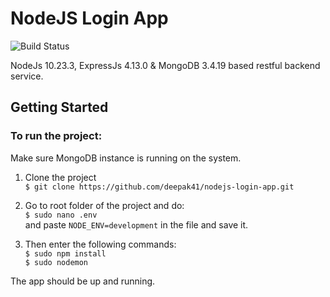# NodeJS Login App

![Build Status](https://travis-ci.org/joemccann/dillinger.svg?branch=master)

NodeJs 10.23.3, ExpressJs 4.13.0 & MongoDB 3.4.19 based restful backend service.


## Getting Started
### To run the project:  
Make sure MongoDB instance is running on the system.  
1. Clone the project  
`$ git clone https://github.com/deepak41/nodejs-login-app.git`

2. Go to root folder of the project and do:   
`$ sudo nano .env`  
and paste `NODE_ENV=development` in the file and save it.

3. Then enter the following commands:   
`$ sudo npm install`  
`$ sudo nodemon`  

The app should be up and running. 
